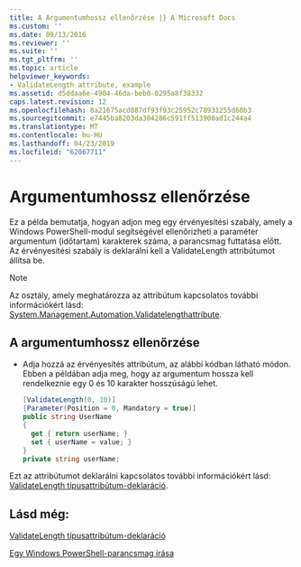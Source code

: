 ```yaml
---
title: A Argumentumhossz ellenőrzése |} A Microsoft Docs
ms.custom: ''
ms.date: 09/13/2016
ms.reviewer: ''
ms.suite: ''
ms.tgt_pltfrm: ''
ms.topic: article
helpviewer_keywords:
- ValidateLength attribute, example
ms.assetid: d5ddaa6e-4904-46da-beb0-0295a8f38332
caps.latest.revision: 12
ms.openlocfilehash: 8a21675acd087df93f93c25952c78931255d60b3
ms.sourcegitcommit: e7445ba8203da304286c591ff513900ad1c244a4
ms.translationtype: MT
ms.contentlocale: hu-HU
ms.lasthandoff: 04/23/2019
ms.locfileid: "62067711"
---
```

# <a name="how-to-validate-the-argument-length"></a>Argumentumhossz ellenőrzése

Ez a példa bemutatja, hogyan adjon meg egy érvényesítési szabály, amely a Windows PowerShell-modul segítségével ellenőrizheti a paraméter argumentum (időtartam) karakterek száma, a parancsmag futtatása előtt. Az érvényesítési szabály is deklarálni kell a ValidateLength attribútumot állítsa be.

> [!NOTE]
> Az osztály, amely meghatározza az attribútum kapcsolatos további információkért lásd: [System.Management.Automation.Validatelengthattribute](/dotnet/api/System.Management.Automation.ValidateLengthAttribute).

## <a name="to-validate-the-argument-length"></a>A argumentumhossz ellenőrzése

- Adja hozzá az érvényesítés attribútum, az alábbi kódban látható módon. Ebben a példában adja meg, hogy az argumentum hossza kell rendelkeznie egy 0 és 10 karakter hosszúságú lehet.

    ```csharp
    [ValidateLength(0, 10)]
    [Parameter(Position = 0, Mandatory = true)]
    public string UserName
    {
      get { return userName; }
      set { userName = value; }
    }
    private string userName;
    ```

Ezt az attribútumot deklarálni kapcsolatos további információkért lásd: [ValidateLength típusattribútum-deklaráció](./validatelength-attribute-declaration.md).

## <a name="see-also"></a>Lásd még:

[ValidateLength típusattribútum-deklaráció](./validatelength-attribute-declaration.md)

[Egy Windows PowerShell-parancsmag írása](./writing-a-windows-powershell-cmdlet.md)
